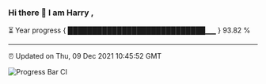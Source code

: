 ### Hi there 👋 I am Harry , 

⏳ Year progress { ████████████████████████████▁▁ } 93.82 %

---

⏰ Updated on Thu, 09 Dec 2021 10:45:52 GMT

![Progress Bar CI](https://github.com/duykhang68/duykhang68/workflows/Progress%20Bar%20CI/badge.svg)
